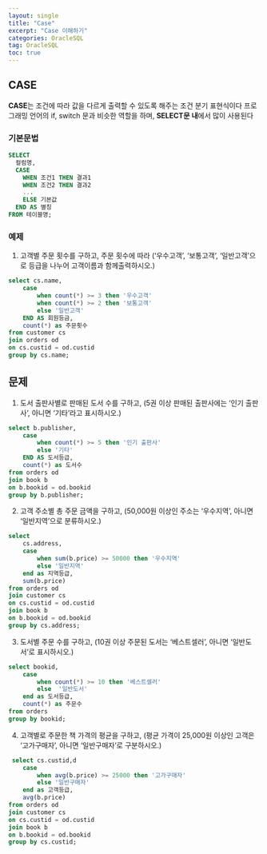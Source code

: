 ```yaml
---
layout: single
title: "Case"
excerpt: "Case 이해하기"
categories: OracleSQL
tag: OracleSQL
toc: true
---
```


## CASE

**CASE**는 조건에 따라 값을 다르게 출력할 수 있도록 해주는 조건 분기 표현식이다
프로그래밍 언어의 if, switch 문과 비슷한 역할을 하며, **SELECT문 내**에서 많이 사용된다

### 기본문법
```sql
SELECT 
  컬럼명,
  CASE
    WHEN 조건1 THEN 결과1
    WHEN 조건2 THEN 결과2
    ...
    ELSE 기본값
  END AS 별칭
FROM 테이블명;
```

### 예제
1. 고객별 주문 횟수를 구하고, 주문 횟수에 따라 
(‘우수고객’, ‘보통고객’, ‘일반고객’으로 등급을 나누어 고객이름과 함께출력하시오.)
```sql
select cs.name,
    case
        when count(*) >= 3 then '우수고객'
        when count(*) >= 2 then '보통고객'
        else '일반고객'
    END AS 회원등금,
    count(*) as 주문횟수
from customer cs
join orders od 
on cs.custid = od.custid
group by cs.name;
```

## 문제 
1. 도서 출판사별로 판매된 도서 수를 구하고, 
(5권 이상 판매된 출판사에는 ‘인기 출판사’, 아니면 ‘기타’라고 표시하시오.)
```sql
select b.publisher,
    case
        when count(*) >= 5 then '인기 출판사'
        else '기타'
    END AS 도서등급,
    count(*) as 도서수
from orders od
join book b
on b.bookid = od.bookid
group by b.publisher;
```

2. 고객 주소별 총 주문 금액을 구하고, 
(50,000원 이상인 주소는 ‘우수지역’, 아니면 ‘일반지역’으로 분류하시오.)
```sql
select
    cs.address,
    case
        when sum(b.price) >= 50000 then '우수지역'
        else '일반지역'
    end as 지역등급,
    sum(b.price)
from orders od
join customer cs
on cs.custid = od.custid
join book b
on b.bookid = od.bookid
group by cs.address;
```

3. 도서별 주문 수를 구하고, 
(10권 이상 주문된 도서는 ‘베스트셀러’, 아니면 ‘일반도서’로 표시하시오.)
```sql
select bookid, 
    case
        when count(*) >= 10 then '베스트셀러'
        else  '일반도서'
    end as 도서등급,
    count(*) as 주문수
from orders 
group by bookid;
```

4. 고객별로 주문한 책 가격의 평균을 구하고,
(평균 가격이 25,000원 이상인 고객은 ‘고가구매자’, 아니면 ‘일반구매자’로 구분하시오.)
```sql
 select cs.custid,d
    case
        when avg(b.price) >= 25000 then '고가구매자'
        else '일반구매자'
    end as 고객등급,
    avg(b.price)
from orders od
join customer cs
on cs.custid = od.custid
join book b
on b.bookid = od.bookid
group by cs.custid;
```